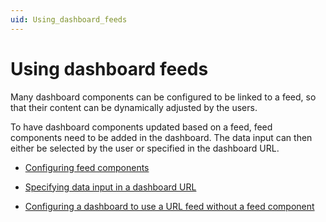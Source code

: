 ```yaml
---
uid: Using_dashboard_feeds
---
```


# Using dashboard feeds

Many dashboard components can be configured to be linked to a feed, so that their content can be dynamically adjusted by the users.

To have dashboard components updated based on a feed, feed components need to be added in the dashboard. The data input can then either be selected by the user or specified in the dashboard URL.

- [Configuring feed components](Configuring_feed_components.md)

- [Specifying data input in a dashboard URL](Specifying_data_input_in_a_dashboard_URL.md)

- [Configuring a dashboard to use a URL feed without a feed component](Configuring_a_dashboard_to_use_a_URL_feed_without_a_feed_component.md)
